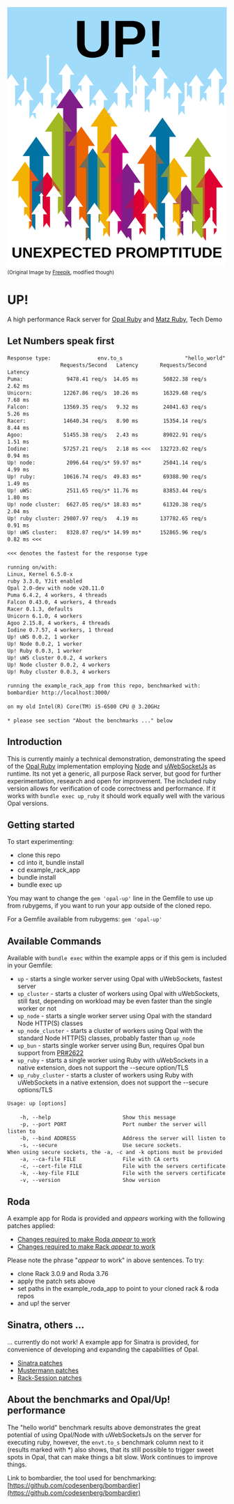 <img src="https://raw.githubusercontent.com/janbiedermann/up/master/up_logo.svg" alt="UP Logo">
<small>(Original Image by <a href="https://www.freepik.com/free-vector/colorful-arrows_715199.htm#query=up&position=3&from_view=search&track=sph&uuid=63f9eddf-02a6-4e5c-8178-8cfa507ee33d">Freepik</a>, modified though)</small>

# UP!

A high performance Rack server for [Opal Ruby](https://opalrb.com/) and [Matz Ruby](https://www.ruby-lang.org/), Tech Demo

## Let Numbers speak first

```
Response type:               env.to_s                    "hello_world"
                 Requests/Second   Latency       Requests/Second   Latency
Puma:              9478.41 req/s  14.05 ms        50822.38 req/s   2.62 ms
Unicorn:          12267.86 req/s  10.26 ms        16329.68 req/s   7.68 ms
Falcon:           13569.35 req/s   9.32 ms        24041.63 req/s   5.26 ms
Racer:            14640.34 req/s   8.90 ms        15354.14 req/s   8.44 ms
Agoo:             51455.38 req/s   2.43 ms        89022.91 req/s   1.51 ms
Iodine:           57257.21 req/s   2.18 ms <<<   132723.02 req/s   0.94 ms
Up! node:          2096.64 req/s* 59.97 ms*       25041.14 req/s   4.99 ms
Up! ruby:         10616.74 req/s  49.83 ms*       69388.90 req/s   1.49 ms
Up! uWS:           2511.65 req/s* 11.76 ms        83853.44 req/s   1.80 ms
Up! node cluster:  6627.05 req/s* 18.83 ms*       61320.38 req/s   2.04 ms
Up! ruby cluster: 29807.97 req/s   4.19 ms       137782.65 req/s   0.91 ms
Up! uWS cluster:   8328.87 req/s* 14.99 ms*      152865.96 req/s   0.82 ms <<<

<<< denotes the fastest for the response type          

running on/with:
Linux, Kernel 6.5.0-x
ruby 3.3.0, YJit enabled
Opal 2.0-dev with node v20.11.0
Puma 6.4.2, 4 workers, 4 threads
Falcon 0.43.0, 4 workers, 4 threads
Racer 0.1.3, defaults
Unicorn 6.1.0, 4 workers
Agoo 2.15.8, 4 workers, 4 threads
Iodine 0.7.57, 4 workers, 1 thread
Up! uWS 0.0.2, 1 worker
Up! Node 0.0.2, 1 worker
Up! Ruby 0.0.3, 1 worker
Up! uWS cluster 0.0.2, 4 workers
Up! Node cluster 0.0.2, 4 workers
Up! Ruby cluster 0.0.3, 4 workers

running the example_rack_app from this repo, benchmarked with:
bombardier http://localhost:3000/

on my old Intel(R) Core(TM) i5-6500 CPU @ 3.20GHz

* please see section "About the benchmarks ..." below
```

## Introduction

This is currently mainly a technical demonstration, demonstrating the speed of the [Opal Ruby](https://github.com/opal/opal) implementation employing [Node](https://nodejs.org/en) and [uWebSocketJs](https://github.com/uNetworking/uWebSockets.js) as runtime. Its not yet a generic, all purpose Rack server, but good for further experimentation, research and open for improvement. The included ruby version allows for verification of code correctness and performance. If it works with `bundle exec up_ruby` it should work equally well with the various Opal versions.

## Getting started

To start experimenting:
- clone this repo
- cd into it, bundle install
- cd example_rack_app
- bundle install
- bundle exec up

You may want to change the `gem 'opal-up'` line in the Gemfile to use up from rubygems, if you want to run your app outside of the cloned repo.

For a Gemfile available from rubygems:
`gem 'opal-up'`

## Available Commands

Available with `bundle exec` within the example apps or if this gem is included in your Gemfile:

- `up` - starts a single worker server using Opal with uWebSockets, fastest server
- `up_cluster` - starts a cluster of workers using Opal with uWebSockets, still fast, depending on workload may be even faster than the single worker or not
- `up_node` - starts a single worker server using Opal with the standard Node HTTP(S) classes
- `up_node_cluster` - starts a cluster of workers using Opal with the standard Node HTTP(S) classes, probably faster than `up_node`
- `up_bun` - starts single worker server using Bun, requires Opal bun support from [PR#2622](https://github.com/opal/opal/pull/2622)
- `up_ruby` - starts a single worker using Ruby with uWebSockets in a native extension, does not support the --secure option/TLS
- `up_ruby_cluster` - starts a cluster of workers using Ruby with uWebSockets in a native extension, does not support the --secure options/TLS

```
Usage: up [options]

    -h, --help                       Show this message
    -p, --port PORT                  Port number the server will listen to
    -b, --bind ADDRESS               Address the server will listen to
    -s, --secure                     Use secure sockets.
When using secure sockets, the -a, -c and -k options must be provided
    -a, --ca-file FILE               File with CA certs
    -c, --cert-file FILE             File with the servers certificate
    -k, --key-file FILE              File with the servers certificate
    -v, --version                    Show version

```

## Roda

A example app for Roda is provided and _appears_ working with the following patches applied:

- [Changes required to make Roda _appear_ to work](https://github.com/jeremyevans/roda/compare/master...janbiedermann:roda:master)
- [Changes required to make Rack _appear_ to work](https://github.com/janbiedermann/rack/commit/1dadea0f9813c2df94715052d2277af13f7d0c0c)

Please note the phrase "_appear_ to work" in above sentences.
To try:
- clone Rack 3.0.9 and Roda 3.76
- apply the patch sets above
- set paths in the example_roda_app to point to your cloned rack & roda repos
- and up! the server

## Sinatra, others ...

... currently do not work! A example app for Sinatra is provided, for convenience of developing and expanding the capabilities of Opal.

- [Sinatra patches](https://github.com/sinatra/sinatra/compare/main...janbiedermann:sinatra:main)
- [Mustermann patches](https://github.com/sinatra/mustermann/compare/main...janbiedermann:mustermann:main)
- [Rack-Session patches](https://github.com/rack/rack-session/compare/main...janbiedermann:rack-session:main)

## About the benchmarks and Opal/Up! performance

The "hello world" benchmark results above demonstrates the great potential of using Opal/Node with uWebSocketsJs on the server for executing ruby, however, the `envt.to_s` benchmark column next to it (results marked with *) also shows, that its still possible to trigger sweet spots in Opal, that can make things a bit slow. Work continues to improve things.

Link to bombardier, the tool used for benchmarking: [https://github.com/codesenberg/bombardier](https://github.com/codesenberg/bombardier)

